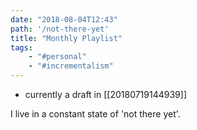 ```yaml
---
date: "2018-08-04T12:43"
path: '/not-there-yet'
title: "Monthly Playlist"
tags: 
    - "#personal"
    - "#incrementalism"
---
```


* currently a draft in [[20180719144939]]

I live in a constant state of 'not there yet'.
